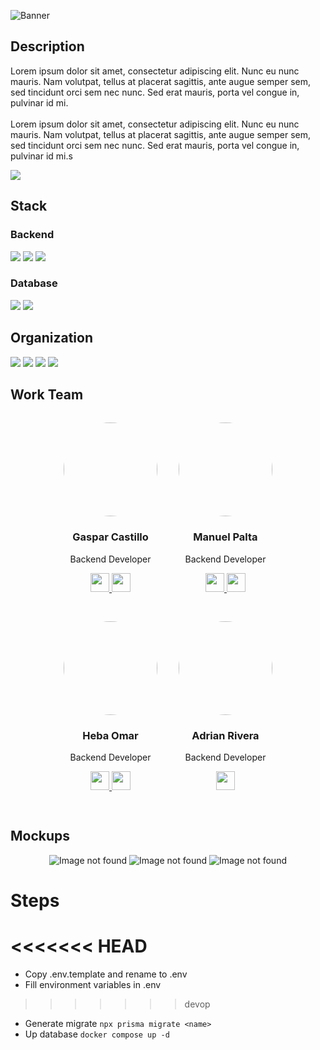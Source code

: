 ![Banner](https://branditechture.agency/brand-logos/wp-content/uploads/wpdm-cache/Screenshot_20221010-194743-900x0.png)

## Description
<p align='left'>
Lorem ipsum dolor sit amet, consectetur adipiscing elit. Nunc eu nunc mauris. Nam volutpat, tellus at placerat sagittis, ante augue semper sem, sed tincidunt orci sem nec nunc. Sed erat mauris, porta vel congue in, pulvinar id mi.<br><br/>
Lorem ipsum dolor sit amet, consectetur adipiscing elit. Nunc eu nunc mauris. Nam volutpat, tellus at placerat sagittis, ante augue semper sem, sed tincidunt orci sem nec nunc. Sed erat mauris, porta vel congue in, pulvinar id mi.s
</p>
<p align='left'>
<a href='' target='_blank'>
  <img src='https://img.shields.io/badge/Demo-2E2E3E?style=for-the-badge&logo=Vercel&logoColor=white' />
</a>
</p>

## Stack

<h3 align='left'>Backend</h3>
<p align='left'>
  <img src='https://img.shields.io/badge/NestJS-FF2D20?style=for-the-badge&logo=nestjs&logoColor=white' />
  <img src='https://img.shields.io/badge/typescrip-0E83CD?style=for-the-badge&logo=typescript&logoColor=white' />
  <img src='https://img.shields.io/badge/express-FFA116?style=for-the-badge&logo=express&logoColor=white' />
</p>

<h3 align='left'>Database</h3>
<p align='left'>
  <img src='https://img.shields.io/badge/PostgreSQL-005C84?style=for-the-badge&logo=postgresql&logoColor=white' />
  <img src='https://img.shields.io/badge/Prisma-00CCBB?style=for-the-badge&logo=prisma&logoColor=white' />
</p>

## Organization
<p align='left'>
  <img src='https://img.shields.io/badge/GitHub-100000?style=for-the-badge&logo=github&logoColor=white' />
  <img src='https://img.shields.io/badge/Slack-4A154B?style=for-the-badge&logo=slack&logoColor=white' />
  <img src='https://img.shields.io/badge/Discord-5865F2?style=for-the-badge&logo=discord&logoColor=white' />
  <img src='https://img.shields.io/badge/WhatsApp-25D366?style=for-the-badge&logo=whatsapp&logoColor=white' />
</p>

## Work Team

<div align="center">
  <div style="display: inline-block; margin: 15px;">
    <img src="https://avatars.githubusercontent.com/isakidev" width="150" height="150" style="border-radius: 50%;" />
    <h3>Gaspar Castillo</h3>
    <p>Backend Developer</p>
    <p>
      <a href="https://github.com/isakiDev" target="_blank">
        <img src="https://img.shields.io/badge/GitHub-181717.svg?style=for-the-badge&logo=GitHub&logoColor=white" height="30" />
      </a>
      <a href="http://www.linkedin.com/in/isakidev" target="_blank">
        <img src="https://img.shields.io/badge/LinkedIn-0A66C2.svg?style=for-the-badge&logo=LinkedIn&logoColor=white" height="30" />
      </a>
    </p>
  </div>
  <div style="display: inline-block; margin: 15px;">
    <img src="https://avatars.githubusercontent.com/dsekai" width="150" height="150" style="border-radius: 50%;" />
    <h3>Manuel Palta</h3>
    <p>Backend Developer</p>
    <p>
      <a href="http://github.com/DSekai" target="_blank">
        <img src="https://img.shields.io/badge/GitHub-181717.svg?style=for-the-badge&logo=GitHub&logoColor=white" height="30" />
      </a>
      <a href="http://linkedin.com/in/sekaidev" target="_blank">
        <img src="https://img.shields.io/badge/LinkedIn-0A66C2.svg?style=for-the-badge&logo=LinkedIn&logoColor=white" height="30" />
      </a>
    </p>
  </div>
  <div style="display: inline-block; margin: 15px;">
    <img src="https://avatars.githubusercontent.com/Heba-WebDev" width="150" height="150" style="border-radius: 50%;" />
    <h3>Heba Omar</h3>
    <p>Backend Developer</p>
    <p>
      <a href="https://github.com/Heba-WebDev" target="_blank">
        <img src="https://img.shields.io/badge/GitHub-181717.svg?style=for-the-badge&logo=GitHub&logoColor=white" height="30" />
      </a>
      <a href="https://www.linkedin.com/in/heba-ismael-omar-645965252/" target="_blank">
        <img src="https://img.shields.io/badge/LinkedIn-0A66C2.svg?style=for-the-badge&logo=LinkedIn&logoColor=white" height="30" />
      </a>
    </p>
  </div>
  <div style="display: inline-block; margin: 15px;">
    <img src="https://avatars.githubusercontent.com/vitalspace" width="150" height="150" style="border-radius: 50%;" />
    <h3>Adrian Rivera</h3>
    <p>Backend Developer</p>
    <p>
      <a href="https://github.com/vitalspace" target="_blank">
        <img src="https://img.shields.io/badge/GitHub-181717.svg?style=for-the-badge&logo=GitHub&logoColor=white" height="30" />
      </a>
    </p>
  </div>
</div>

## Mockups
<p align='center'>
  <img src='https://upload.wikimedia.org/wikipedia/commons/a/a3/Image-not-found.png' alt='Image not found' />
  <img src='https://upload.wikimedia.org/wikipedia/commons/a/a3/Image-not-found.png' alt='Image not found' />
  <img src='https://upload.wikimedia.org/wikipedia/commons/a/a3/Image-not-found.png' alt='Image not found' />
</p>

# Steps
<<<<<<< HEAD
=======
- Copy .env.template and rename to .env
- Fill environment variables in .env 
>>>>>>> devop
- Generate migrate `npx prisma migrate <name>`
- Up database `docker compose up -d`